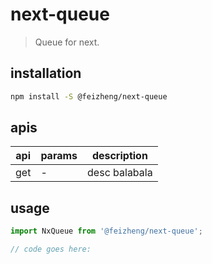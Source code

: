# next-queue
> Queue for next.

## installation
```bash
npm install -S @feizheng/next-queue
```

## apis
| api | params | description   |
|-----|--------|---------------|
| get | -      | desc balabala |

## usage
```js
import NxQueue from '@feizheng/next-queue';

// code goes here:
```
